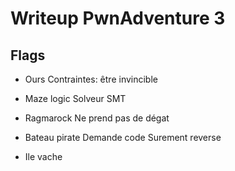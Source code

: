 # Writeup PwnAdventure 3

## Flags 

- Ours
Contraintes: être invincible

- Maze logic
Solveur SMT

- Ragmarock
Ne prend pas de dégat

- Bateau pirate
Demande code 
Surement reverse

- Ile vache